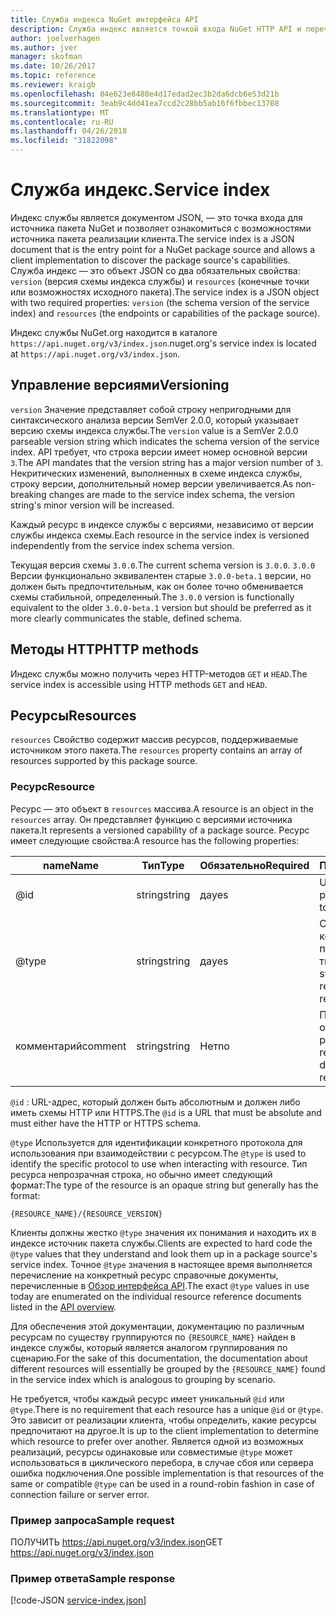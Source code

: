 ```yaml
---
title: Служба индекса NuGet интерфейса API
description: Служба индекс является точкой входа NuGet HTTP API и перечисляет возможности сервера.
author: joelverhagen
ms.author: jver
manager: skofman
ms.date: 10/26/2017
ms.topic: reference
ms.reviewer: kraigb
ms.openlocfilehash: 84e623e8480e4d17edad2ec3b2da6dcb6e53d21b
ms.sourcegitcommit: 3eab9c4dd41ea7ccd2c28bb5ab16f6fbbec13708
ms.translationtype: MT
ms.contentlocale: ru-RU
ms.lasthandoff: 04/26/2018
ms.locfileid: "31822098"
---
```

# <a name="service-index"></a><span data-ttu-id="a6e90-103">Служба индекс.</span><span class="sxs-lookup"><span data-stu-id="a6e90-103">Service index</span></span>

<span data-ttu-id="a6e90-104">Индекс службы является документом JSON, — это точка входа для источника пакета NuGet и позволяет ознакомиться с возможностями источника пакета реализации клиента.</span><span class="sxs-lookup"><span data-stu-id="a6e90-104">The service index is a JSON document that is the entry point for a NuGet package source and allows a client implementation to discover the package source's capabilities.</span></span> <span data-ttu-id="a6e90-105">Служба индекс — это объект JSON со два обязательных свойства: `version` (версия схемы индекса службы) и `resources` (конечные точки или возможностях исходного пакета).</span><span class="sxs-lookup"><span data-stu-id="a6e90-105">The service index is a JSON object with two required properties: `version` (the schema version of the service index) and `resources`  (the endpoints or capabilities of the package source).</span></span>

<span data-ttu-id="a6e90-106">Индекс службы NuGet.org находится в каталоге `https://api.nuget.org/v3/index.json`.</span><span class="sxs-lookup"><span data-stu-id="a6e90-106">nuget.org's service index is located at `https://api.nuget.org/v3/index.json`.</span></span>

## <a name="versioning"></a><span data-ttu-id="a6e90-107">Управление версиями</span><span class="sxs-lookup"><span data-stu-id="a6e90-107">Versioning</span></span>

<span data-ttu-id="a6e90-108">`version` Значение представляет собой строку непригодными для синтаксического анализа версии SemVer 2.0.0, который указывает версию схемы индекса службы.</span><span class="sxs-lookup"><span data-stu-id="a6e90-108">The `version` value is a SemVer 2.0.0 parseable version string which indicates the schema version of the service index.</span></span> <span data-ttu-id="a6e90-109">API требует, что строка версии имеет номер основной версии `3`.</span><span class="sxs-lookup"><span data-stu-id="a6e90-109">The API mandates that the version string has a major version number of `3`.</span></span> <span data-ttu-id="a6e90-110">Некритических изменений, выполненных в схеме индекса службы, строку версии, дополнительный номер версии увеличивается.</span><span class="sxs-lookup"><span data-stu-id="a6e90-110">As non-breaking changes are made to the service index schema, the version string's minor version will be increased.</span></span>

<span data-ttu-id="a6e90-111">Каждый ресурс в индексе службы с версиями, независимо от версии службы индекса схемы.</span><span class="sxs-lookup"><span data-stu-id="a6e90-111">Each resource in the service index is versioned independently from the service index schema version.</span></span>

<span data-ttu-id="a6e90-112">Текущая версия схемы `3.0.0`.</span><span class="sxs-lookup"><span data-stu-id="a6e90-112">The current schema version is `3.0.0`.</span></span> <span data-ttu-id="a6e90-113">`3.0.0` Версии функционально эквивалентен старые `3.0.0-beta.1` версии, но должен быть предпочтительным, как он более точно обменивается схемы стабильной, определенный.</span><span class="sxs-lookup"><span data-stu-id="a6e90-113">The `3.0.0` version is functionally equivalent to the older `3.0.0-beta.1` version but should be preferred as it more clearly communicates the stable, defined schema.</span></span>

## <a name="http-methods"></a><span data-ttu-id="a6e90-114">Методы HTTP</span><span class="sxs-lookup"><span data-stu-id="a6e90-114">HTTP methods</span></span>

<span data-ttu-id="a6e90-115">Индекс службы можно получить через HTTP-методов `GET` и `HEAD`.</span><span class="sxs-lookup"><span data-stu-id="a6e90-115">The service index is accessible using HTTP methods `GET` and `HEAD`.</span></span>

## <a name="resources"></a><span data-ttu-id="a6e90-116">Ресурсы</span><span class="sxs-lookup"><span data-stu-id="a6e90-116">Resources</span></span>

<span data-ttu-id="a6e90-117">`resources` Свойство содержит массив ресурсов, поддерживаемые источником этого пакета.</span><span class="sxs-lookup"><span data-stu-id="a6e90-117">The `resources` property contains an array of resources supported by this package source.</span></span>

### <a name="resource"></a><span data-ttu-id="a6e90-118">Ресурс</span><span class="sxs-lookup"><span data-stu-id="a6e90-118">Resource</span></span>

<span data-ttu-id="a6e90-119">Ресурс — это объект в `resources` массива.</span><span class="sxs-lookup"><span data-stu-id="a6e90-119">A resource is an object in the `resources` array.</span></span> <span data-ttu-id="a6e90-120">Он представляет функцию с версиями источника пакета.</span><span class="sxs-lookup"><span data-stu-id="a6e90-120">It represents a versioned capability of a package source.</span></span> <span data-ttu-id="a6e90-121">Ресурс имеет следующие свойства:</span><span class="sxs-lookup"><span data-stu-id="a6e90-121">A resource has the following properties:</span></span>

<span data-ttu-id="a6e90-122">name</span><span class="sxs-lookup"><span data-stu-id="a6e90-122">Name</span></span>          | <span data-ttu-id="a6e90-123">Тип</span><span class="sxs-lookup"><span data-stu-id="a6e90-123">Type</span></span>   | <span data-ttu-id="a6e90-124">Обязательно</span><span class="sxs-lookup"><span data-stu-id="a6e90-124">Required</span></span> | <span data-ttu-id="a6e90-125">Примечания</span><span class="sxs-lookup"><span data-stu-id="a6e90-125">Notes</span></span>
------------- | ------ | -------- | -----
@id           | <span data-ttu-id="a6e90-126">string</span><span class="sxs-lookup"><span data-stu-id="a6e90-126">string</span></span> | <span data-ttu-id="a6e90-127">да</span><span class="sxs-lookup"><span data-stu-id="a6e90-127">yes</span></span>      | <span data-ttu-id="a6e90-128">URL-адрес ресурса</span><span class="sxs-lookup"><span data-stu-id="a6e90-128">The URL to the resource</span></span>
@type         | <span data-ttu-id="a6e90-129">string</span><span class="sxs-lookup"><span data-stu-id="a6e90-129">string</span></span> | <span data-ttu-id="a6e90-130">да</span><span class="sxs-lookup"><span data-stu-id="a6e90-130">yes</span></span>      | <span data-ttu-id="a6e90-131">Строковая константа, представляющая тип ресурса</span><span class="sxs-lookup"><span data-stu-id="a6e90-131">A string constant representing the resource type</span></span>
<span data-ttu-id="a6e90-132">комментарий</span><span class="sxs-lookup"><span data-stu-id="a6e90-132">comment</span></span>       | <span data-ttu-id="a6e90-133">string</span><span class="sxs-lookup"><span data-stu-id="a6e90-133">string</span></span> | <span data-ttu-id="a6e90-134">Нет</span><span class="sxs-lookup"><span data-stu-id="a6e90-134">no</span></span>       | <span data-ttu-id="a6e90-135">Понятное описание ресурса</span><span class="sxs-lookup"><span data-stu-id="a6e90-135">A human readable description of the resource</span></span>

<span data-ttu-id="a6e90-136">`@id` : URL-адрес, который должен быть абсолютным и должен либо иметь схемы HTTP или HTTPS.</span><span class="sxs-lookup"><span data-stu-id="a6e90-136">The `@id` is a URL that must be absolute and must either have the HTTP or HTTPS schema.</span></span>

<span data-ttu-id="a6e90-137">`@type` Используется для идентификации конкретного протокола для использования при взаимодействии с ресурсом.</span><span class="sxs-lookup"><span data-stu-id="a6e90-137">The `@type` is used to identify the specific protocol to use when interacting with resource.</span></span> <span data-ttu-id="a6e90-138">Тип ресурса непрозрачная строка, но обычно имеет следующий формат:</span><span class="sxs-lookup"><span data-stu-id="a6e90-138">The type of the resource is an opaque string but generally has the format:</span></span>

    {RESOURCE_NAME}/{RESOURCE_VERSION}

<span data-ttu-id="a6e90-139">Клиенты должны жестко `@type` значения их понимания и находить их в индексе источник пакета службы.</span><span class="sxs-lookup"><span data-stu-id="a6e90-139">Clients are expected to hard code the `@type` values that they understand and look them up in a package source's service index.</span></span> <span data-ttu-id="a6e90-140">Точное `@type` значения в настоящее время выполняется перечисление на конкретный ресурс справочные документы, перечисленные в [Обзор интерфейса API](overview.md#resources-and-schema).</span><span class="sxs-lookup"><span data-stu-id="a6e90-140">The exact `@type` values in use today are enumerated on the individual resource reference documents listed in the [API overview](overview.md#resources-and-schema).</span></span>

<span data-ttu-id="a6e90-141">Для обеспечения этой документации, документацию по различным ресурсам по существу группируются по `{RESOURCE_NAME}` найден в индексе службы, который является аналогом группирования по сценарию.</span><span class="sxs-lookup"><span data-stu-id="a6e90-141">For the sake of this documentation, the documentation about different resources will essentially be grouped by the `{RESOURCE_NAME}` found in the service index which is analogous to grouping by scenario.</span></span> 

<span data-ttu-id="a6e90-142">Не требуется, чтобы каждый ресурс имеет уникальный `@id` или `@type`.</span><span class="sxs-lookup"><span data-stu-id="a6e90-142">There is no requirement that each resource has a unique `@id` or `@type`.</span></span> <span data-ttu-id="a6e90-143">Это зависит от реализации клиента, чтобы определить, какие ресурсы предпочитают на другое.</span><span class="sxs-lookup"><span data-stu-id="a6e90-143">It is up to the client implementation to determine which resource to prefer over another.</span></span> <span data-ttu-id="a6e90-144">Является одной из возможных реализаций, ресурсы одинаковые или совместимые `@type` может использоваться в циклического перебора, в случае сбоя или сервера ошибка подключения.</span><span class="sxs-lookup"><span data-stu-id="a6e90-144">One possible implementation is that resources of the same or compatible `@type` can be used in a round-robin fashion in case of connection failure or server error.</span></span>

### <a name="sample-request"></a><span data-ttu-id="a6e90-145">Пример запроса</span><span class="sxs-lookup"><span data-stu-id="a6e90-145">Sample request</span></span>

<span data-ttu-id="a6e90-146">ПОЛУЧИТЬ https://api.nuget.org/v3/index.json</span><span class="sxs-lookup"><span data-stu-id="a6e90-146">GET https://api.nuget.org/v3/index.json</span></span>

### <a name="sample-response"></a><span data-ttu-id="a6e90-147">Пример ответа</span><span class="sxs-lookup"><span data-stu-id="a6e90-147">Sample response</span></span>

[!code-JSON [service-index.json](./_data/service-index.json)]
